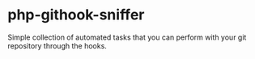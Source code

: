 # php-githook-sniffer
Simple collection of automated tasks that you can perform with your git repository through the hooks.
